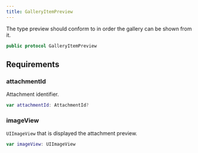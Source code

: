```yaml
---
title: GalleryItemPreview
---
```


The type preview should conform to in order the gallery can be shown from it.

``` swift
public protocol GalleryItemPreview 
```

## Requirements

### attachmentId

Attachment identifier.

``` swift
var attachmentId: AttachmentId? 
```

### imageView

`UIImageView` that is displayed the attachment preview.

``` swift
var imageView: UIImageView 
```
